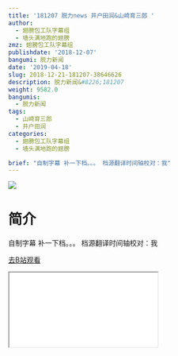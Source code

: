 ```yaml
---
title: '181207 脱力news 井户田润&山崎育三郎 '
author:
  - 翅膀包工队字幕组
  - 墙头满地跑的翅膀
zmz: 翅膀包工队字幕组
publishdate: '2018-12-07'
bangumi: 脱力新闻
date: '2019-04-18'
slug: 2018-12-21-181207-38646626
description: 脱力新闻&#8226;181207
weight: 9582.0
bangumis: 
  - 脱力新闻
tags:
  - 山崎育三郎
  - 井户田润
categories:
  - 翅膀包工队字幕组
  - 墙头满地跑的翅膀

brief: "自制字幕 补一下档。。。 档源翻译时间轴校对：我"
---
```

![](https://i.imgur.com/GfWRmH5.jpg)
# 简介  
自制字幕
补一下档。。。
档源翻译时间轴校对：我  

[去B站观看](https://www.bilibili.com/video/av38646626/)
<div class ="resp-container"><iframe class="testiframe" src="//player.bilibili.com/player.html?aid=38646626"", scrolling="no", allowfullscreen="true" > </iframe></div> 
